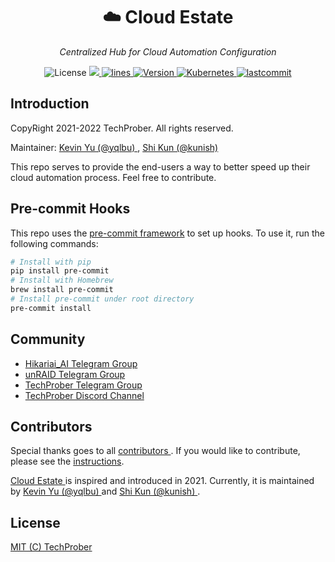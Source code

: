 <h1 align="center">☁️ Cloud Estate</h1>
<p align="center">
    <em>Centralized Hub for Cloud Automation Configuration</em>
</p>

<p align="center">
    <img src="https://img.shields.io/github/license/TechProber/cloud-estate?color=critical" alt="License"/>
    <a href="https://hits.seeyoufarm.com">
      <img src="https://hits.seeyoufarm.com/api/count/incr/badge.svg?url=https%3A%2F%2Fgithub.com%2FTechProber%2Fcloud-estate&count_bg=%235322B2&title_bg=%23555555&icon=&icon_color=%23E7E7E7&title=hits&edge_flat=false"/>
    </a>
    <a href="https://img.shields.io/tokei/lines/github/TechProber/cloud-estate?color=orange">
      <img src="https://img.shields.io/tokei/lines/github/TechProber/cloud-estate?color=orange" alt="lines">
    </a>
    <a href="https://hub.docker.com/repository/docker/hikariai/">
        <img src="https://img.shields.io/badge/docker-v20.10.7-blue" alt="Version">
    </a>
    <a href="https://kubernetes.io/">
        <img src="https://img.shields.io/badge/kubernetes-v1.22-navy.svg" alt="Kubernetes"/>
    </a>
    <a href="https://github.com/TechProber/cloud-estate">
        <img src="https://img.shields.io/github/last-commit/TechProber/cloud-estate" alt="lastcommit"/>
    </a>
</p>

## Introduction

CopyRight 2021-2022 TechProber. All rights reserved.

Maintainer: [ Kevin Yu (@yqlbu) ](https://github.com/yqlbu), [ Shi Kun (@kunish) ](https://github.com/kunish)

This repo serves to provide the end-users a way to better speed up their cloud automation process. Feel free to contribute.

## Pre-commit Hooks

This repo uses the [pre-commit framework](https://github.com/pre-commit/pre-commit-hooks) to set up hooks. To use it, run the following commands:

```bash
# Install with pip
pip install pre-commit
# Install with Homebrew
brew install pre-commit
# Install pre-commit under root directory
pre-commit install
```

## Community

- [Hikariai_AI Telegram Group](https://t.me/hikariai_channel)
- [unRAID Telegram Group](https://t.me/unraid_zh)
- [TechProber Telegram Group](https://t.me/joinchat/7AG3aEQ5I00wY2Q5)
- [TechProber Discord Channel](https://discord.gg/se4RtrB473)

## Contributors

Special thanks goes to all [ contributors ](https://github.com/TechProber/cloud-estate/graphs/contributors). If you would like to contribute, please see the [instructions](https://github.com/TechProber/cloud-estate/blob/master/docs/contribute.md).

[ Cloud Estate ](https://github.com/TechProber/cloud-estate) is inspired and introduced in 2021. Currently, it is maintained by [ Kevin Yu (@yqlbu) ](https://github.com/yqlbu) and [ Shi Kun (@kunish) ](https://github.com/kunish).

## License

[MIT (C) TechProber](https://github.com/yqlbu/TechProber/cloud-estate/blob/master/LICENSE)
